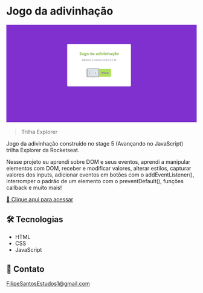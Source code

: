 # Jogo da adivinhação 

![preview](./.github/preview.png)

> Trilha Explorer

Jogo da adivinhação construído no stage 5 (Avançando no JavaScript) trilha Explorer da Rocketseat.

Nesse projeto eu aprendi sobre DOM e seus eventos, aprendi a manipular elementos com DOM, receber e modificar valores, alterar estilos, capturar valores dos inputs, adicionar eventos em botões com o addEventListener(), interromper o padrão de um elemento com o preventDefault(), funções callback e muito mais!



[🔗 Clique aqui para acessar](https://filipesantos07.github.io/Jogo-adivinhacao-Stage-5-Rocketseat/)

## 🛠️ Tecnologias

- HTML
- CSS
- JavaScript

## 💛 Contato

FilipeSantosEstudos1@gmail.com
